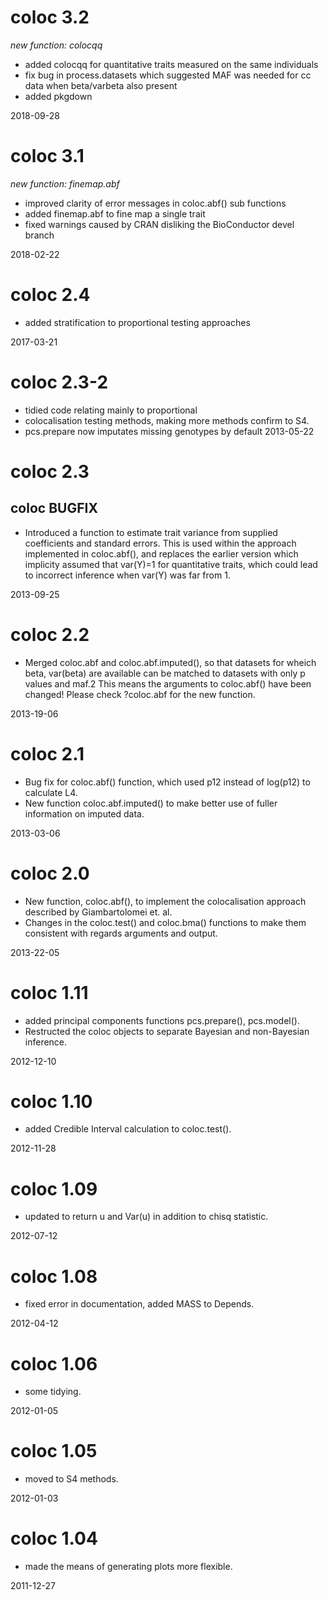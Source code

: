 # coloc 3.2 
*new function: colocqq*
- added colocqq for quantitative traits measured on the same individuals
- fix bug in process.datasets which suggested MAF was needed for cc data when beta/varbeta also present
- added pkgdown
	
2018-09-28

# coloc 3.1
*new function: finemap.abf*
- improved clarity of error messages in coloc.abf() sub functions
- added finemap.abf to fine map a single trait
- fixed warnings caused by CRAN disliking the BioConductor devel branch
	
2018-02-22
	
# coloc 2.4 
- added stratification to proportional testing approaches
	
2017-03-21 

# coloc 2.3-2 
- tidied code relating mainly to proportional
- colocalisation testing methods, making more methods confirm to S4.
- pcs.prepare now imputates missing genotypes by default
2013-05-22 

# coloc 2.3 
## coloc BUGFIX
- Introduced a function to estimate trait variance from supplied coefficients and standard errors.  This is used within the approach implemented in coloc.abf(), and replaces the earlier version which implicity assumed that var(Y)=1 for quantitative traits, which could lead to incorrect inference when var(Y) was far from 1.

2013-09-25  

# coloc 2.2
- Merged coloc.abf and coloc.abf.imputed(), so that datasets for wheich beta, var(beta) are available can be matched to datasets with only p values and maf.2 This means the arguments to coloc.abf() have been changed!  Please
check ?coloc.abf for the new function.

2013-19-06  

# coloc 2.1
- Bug fix for coloc.abf() function, which used p12 instead of log(p12) to calculate L4.
- New function coloc.abf.imputed() to make better use of fuller information on imputed data.

2013-03-06  

# coloc 2.0
- New function, coloc.abf(), to implement the colocalisation approach described by Giambartolomei et. al.
- Changes in the coloc.test() and coloc.bma() functions to make them consistent with regards arguments and output.

2013-22-05  

# coloc 1.11
- added principal components functions pcs.prepare(), pcs.model().
- Restructed the coloc objects to separate Bayesian and non-Bayesian inference.

2012-12-10  

# coloc 1.10
- added Credible Interval calculation to coloc.test().

2012-11-28  

# coloc 1.09
- updated to return u and Var(u) in addition to chisq statistic.

2012-07-12  

# coloc 1.08
- fixed error in documentation, added MASS to Depends.

2012-04-12  

# coloc 1.06
- some tidying.

2012-01-05  

# coloc 1.05
- moved to S4 methods.

2012-01-03  

# coloc 1.04
- made the means of generating plots more flexible.

2011-12-27  

